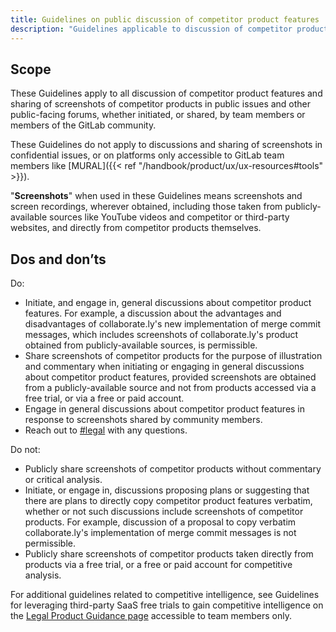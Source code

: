```yaml
---
title: Guidelines on public discussion of competitor product features
description: "Guidelines applicable to discussion of competitor product features and sharing of screenshots of competitor products in public issues and other public-facing media."
---
```


## Scope

These Guidelines apply to all discussion of competitor product features and sharing of screenshots of competitor products in public issues and other public-facing forums, whether initiated, or shared, by team members or members of the GitLab community.

These Guidelines do not apply to discussions and sharing of screenshots in confidential issues, or on platforms only accessible to GitLab team members like [MURAL]({{< ref "/handbook/product/ux/ux-resources#tools" >}}).

"**Screenshots**" when used in these Guidelines means screenshots and screen recordings, wherever obtained, including those taken from publicly-available sources like YouTube videos and competitor or third-party websites, and directly from competitor products themselves.

## Dos and don’ts

Do:

- Initiate, and engage in, general discussions about competitor product features. For example, a discussion about the advantages and disadvantages of collaborate.ly's new implementation of merge commit messages, which includes screenshots of collaborate.ly's product obtained from publicly-available sources, is permissible.
- Share screenshots of competitor products for the purpose of illustration and commentary when initiating or engaging in general discussions about competitor product features, provided screenshots are obtained from a publicly-available source and not from products accessed via a free trial, or via a free or paid account.
- Engage in general discussions about competitor product features in response to screenshots shared by community members.
- Reach out to [#legal](https://app.slack.com/client/T02592416/C78E74A6L) with any questions.

Do not:

- Publicly share screenshots of competitor products without commentary or critical analysis.
- Initiate, or engage in, discussions proposing plans or suggesting that there are plans to directly copy competitor product features verbatim, whether or not such discussions include screenshots of competitor products. For example, discussion of a proposal to copy verbatim collaborate.ly's implementation of merge commit messages is not permissible.
- Publicly share screenshots of competitor products taken directly from products via a free trial, or a free or paid account for competitive analysis.

For additional guidelines related to competitive intelligence, see  Guidelines for leveraging third-party SaaS free trials to gain competitive intelligence on the [Legal Product Guidance page](https://internal.gitlab.com/handbook/legal-and-corporate-affairs/legal-and-compliance/productguidance/#guidelines-for-leveraging-third-party-saas-free-trials-to-gain-competitive-intelligence) accessible to team members only.
